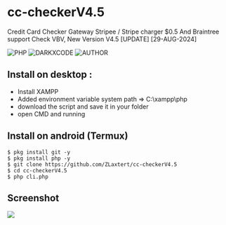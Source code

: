 # cc-checkerV4.5
Credit Card Checker Gateway Stripee / Stripe charger $0.5 And Braintree support Check VBV, New Version V4.5 [UPDATE] [29-AUG-2024]

![PHP](https://img.shields.io/badge/language-PHP-blue.svg)
![DARKXCODE](https://img.shields.io/badge/Team-DARKXCODE-black)
![AUTHOR](https://img.shields.io/badge/Author-Zlaxtert-orange)

## Install on desktop : 
- Install XAMPP
- Added environment variable system path => C:\xampp\php
- download the script and save it in your folder
- open CMD and running

## Install on android (Termux)
    $ pkg install git -y
    $ pkg install php -y
    $ git clone https://github.com/ZLaxtert/cc-checkerV4.5
    $ cd cc-checkerV4.5
    $ php cli.php

## Screenshot
<img src="https://github.com/ZLaxtert/cc-checkerV4.5/blob/main/ress.png">


